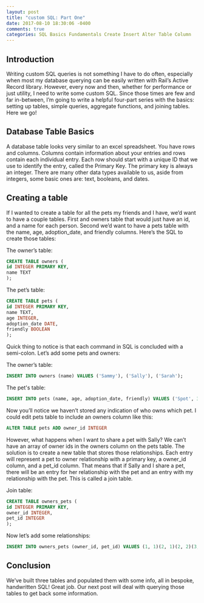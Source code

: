 ```yaml
---
layout: post
title: "custom SQL: Part One"
date: 2017-08-10 18:30:06 -0400
comments: true
categories: SQL Basics Fundamentals Create Insert Alter Table Column
---
```


## Introduction

Writing custom SQL queries is not something I have to do often, especially when most my database querying can be easily written with Rail’s Active Record library. However, every now and then, whether for performance or just utility, I need to write some custom SQL. Since those times are few and far in-between, I’m going to write a helpful four-part series with the basics: setting up tables, simple queries, aggregate functions, and joining tables. Here we go!

## Database Table Basics

A database table looks very similar to an excel spreadsheet. You have rows and columns. Columns contain information about your entries and rows contain each individual entry. Each row should start with a unique ID that we use to identify the entry, called the Primary Key. The primary key is always an integer. There are many other data types available to us, aside from integers, some basic ones are: text, booleans, and dates.

## Creating a table

If I wanted to create a table for all the pets my friends and I have, we’d want to have a couple tables. First and owners table that would just have an id, and a name for each person. Second we’d want to have a pets table with the name, age, adoption_date, and friendly columns. Here’s the SQL to create those tables:

The owner’s table:
```SQL
CREATE TABLE owners (
id INTEGER PRIMARY KEY,
name TEXT
);
```

The pet’s table:
```SQL
CREATE TABLE pets (
id INTEGER PRIMARY KEY,
name TEXT,
age INTEGER,
adoption_date DATE,
friendly BOOLEAN
);
```

Quick thing to notice is that each command in SQL is concluded with a semi-colon. Let’s add some pets and owners:

The owner’s table:
```SQL
INSERT INTO owners (name) VALUES ('Sammy'), ('Sally'), ('Sarah');
```

The pet's table:
```SQL
INSERT INTO pets (name, age, adoption_date, friendly) VALUES ('Spot', 3, 2015-01-15, 'true'), ('Scruffy', 7, 2012-06-01, 'true'), ('Slappy', 2, 2017-01-01, 'false');
```

Now you’ll notice we haven’t stored any indication of who owns which pet. I could edit pets table to include an owners column like this:
```SQL
ALTER TABLE pets ADD owner_id INTEGER
```

However, what happens when I want to share a pet with Sally? We can’t have an array of owner ids in the owners column on the pets table. The solution is to create a new table that stores those relationships. Each entry will represent a pet to owner relationship with a primary key, a owner_id column, and a pet_id column. That means that if Sally and I share a pet, there will be an entry for her relationship with the pet and an entry with my relationship with the pet. This is called a join table.

Join table:
```SQL
CREATE TABLE owners_pets (
id INTEGER PRIMARY KEY,
owner_id INTEGER,
pet_id INTEGER
);
```

Now let’s add some relationships:
```SQL
INSERT INTO owners_pets (owner_id, pet_id) VALUES (1, 1)(2, 1)(2, 2)(3, 3);
```

## Conclusion

We’ve built three tables and populated them with some info, all in bespoke, handwritten SQL! Great job. Our next post will deal with querying those tables to get back some information.
